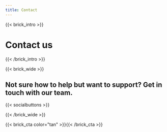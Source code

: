 ```yaml
---
title: Contact
---
```

{{< brick_intro >}}

# Contact us

{{< /brick_intro >}}

{{< brick_wide >}}

## Not sure how to help but want to support? Get in touch with our team.

{{< socialbuttons >}}

{{< /brick_wide >}}

{{< brick_cta color="tan" >}}{{< /brick_cta >}}

